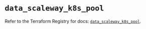 # `data_scaleway_k8s_pool`

Refer to the Terraform Registry for docs: [`data_scaleway_k8s_pool`](https://registry.terraform.io/providers/scaleway/scaleway/2.53.0/docs/data-sources/k8s_pool).
